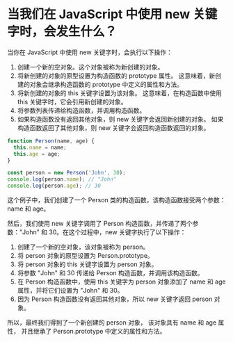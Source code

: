 # 当我们在 JavaScript 中使用 new 关键字时，会发生什么？

当你在 JavaScript 中使用 new 关键字时，会执行以下操作：

1. 创建一个新的空对象。这个对象被称为新创建的对象。
2. 将新创建的对象的原型设置为构造函数的 prototype 属性。
   这意味着，新创建的对象会继承构造函数的 prototype 中定义的属性和方法。
3. 将新创建的对象的 this 关键字设置为该对象。
   这意味着，在构造函数中使用 this 关键字时，它会引用新创建的对象。
4. 将参数列表传递给构造函数，并调用构造函数。
5. 如果构造函数没有返回其他对象，则 new 关键字会返回新创建的对象。
   如果构造函数返回了其他对象，则 new 关键字会返回构造函数返回的对象。

```js
function Person(name, age) {
  this.name = name;
  this.age = age;
}

const person = new Person('John', 30);
console.log(person.name); // "John"
console.log(person.age); // 30
```

这个例子中，我们创建了一个 Person 类的构造函数，该构造函数接受两个参数：name 和 age。

然后，我们使用 new 关键字调用了 Person 构造函数，并传递了两个参数："John" 和 30。在这个过程中，new 关键字执行了以下操作：

1. 创建了一个新的空对象，该对象被称为 person。
2. 将 person 对象的原型设置为 Person.prototype。
3. 将 person 对象的 this 关键字设置为 person 对象。
4. 将参数 "John" 和 30 传递给 Person 构造函数，并调用该构造函数。
5. 在 Person 构造函数中，使用 this 关键字为 person 对象添加了 name 和 age 属性，并将它们设置为 "John" 和 30。
6. 因为 Person 构造函数没有返回其他对象，所以 new 关键字返回 person 对象。

所以，最终我们得到了一个新创建的 person 对象，
该对象具有 name 和 age 属性，
并且继承了 Person.prototype 中定义的属性和方法。
